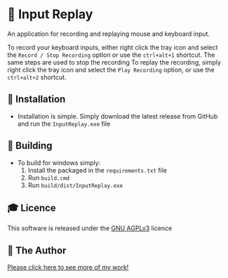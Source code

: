 # 🔄 Input Replay
An application for recording and replaying mouse and keyboard input.

To record your keyboard inputs, either right click the tray icon and select the `Record / Stop Recording` option or use the `ctrl+alt+1` shortcut. The same steps are used to stop the recording
To replay the recording, simply right click the tray icon and select the `Play Recording` option, or use the `ctrl+alt+2` shortcut.

## 🔧 Installation
* Installation is simple. Simply download the latest release from GitHub and run the `InputReplay.exe` file

## 👷 Building
* To build for windows simply:
  1. Install the packaged in the `requirements.txt` file
  2. Run `build.cmd`
  3. Run `build/dist/InputReplay.exe`

## 🎓 Licence
This software is released under the [GNU AGPLv3](LICENSE) licence

## 👨 The Author
[Please click here to see more of my work!](https://tomstowe.co.uk)
